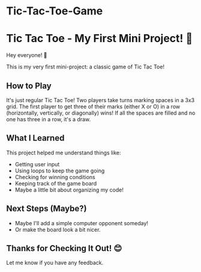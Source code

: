 # Tic-Tac-Toe-Game
<h1> Tic Tac Toe - My First Mini Project! 🎉</h1>

Hey everyone! 👋

This is my very first mini-project: a classic game of Tic Tac Toe!

## How to Play

It's just regular Tic Tac Toe! Two players take turns marking spaces in a 3x3 grid. The first player to get three of their marks (either X or O) in a row (horizontally, vertically, or diagonally) wins! If all the spaces are filled and no one has three in a row, it's a draw.

## What I Learned

This project helped me understand things like:

* Getting user input
* Using loops to keep the game going
* Checking for winning conditions
* Keeping track of the game board
* Maybe a little bit about organizing my code!


## Next Steps (Maybe?)

* Maybe I'll add a simple computer opponent someday!
* Or make the board look a bit nicer.

## Thanks for Checking It Out! 😊

Let me know if you have any feedback.
